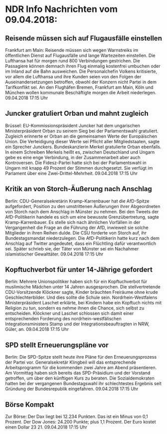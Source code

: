 # NDR Info Nachrichten vom 09.04.2018:


## Reisende müssen sich auf Flugausfälle einstellen
Frankfurt am Main: Reisende müssen sich wegen Warnstreiks im öffentlichen Dienst auf Flugausfälle und lange Wartezeiten einstellen. Die Lufthansa hat für morgen rund 800 Verbindungen gestrichen. Die Passagiere können demnach ihren Flug einmalig kostenfrei umbuchen oder im Inland auf die Bahn ausweichen. Die Personalchefin Volkens kritisierte, vor allem die Lufthansa und ihre Kunden seien von den Folgen der Auseinandersetzungen betroffen, obwohl der Konzern nicht Partei in dem Tarifkonflikt sei. An den Flughäfen Bremen, Frankfurt am Main, Köln und München wollen kommunale Beschäftigte morgen die Arbeit niederlegen. 09.04.2018 17:15 Uhr 

## Juncker gratuliert Orban und mahnt zugleich
Brüssel: EU-Kommissionspräsident Juncker hat dem ungarischen Ministerpräsident Orban zu seinem Sieg bei der Parlamentswahl gratuliert. Zugleich erinnerte er Orban an die gemeinsamen Werte der Europäischen Union. Die Verteidigung dieser Werte sei Pflicht aller Mitgliedstaaten, sagte ein Sprecher Junckers. Bundeskanzlerin Merkel gratulierte Orban ebenfalls. In einem Schreiben Merkels heißt es, zwischen Deutschland und Ungarn gebe es eine enge Verbindung, in der Zusammenarbeit aber auch Kontroversen. Die Fidesz-Partei hatte sich bei der Parlamentswahl in Ungarn mit knapp 49 Prozent der Stimmen durchgesetzt. Sie verfügt im Parlament über eine Zwei-Drittel-Mehrheit. 09.04.2018 17:15 Uhr 

## Kritik an von Storch-Äußerung nach Anschlag
Berlin: CDU-Generalsekretärin Kramp-Karrenbauer hat die AfD-Spitze aufgefordert, Position zu den umstrittenen Äußerungen ihrer Abgeordneten von Storch nach dem Anschlag in Münster zu nehmen. Bei den Tweets der AfD-Politikerin handele es sich um eine bewusste Grenzübertretung, sagte Kramp-Karrenbauer. Es stelle sich nach ähnlichen Vorfällen in der Vergangenheit die Frage an die Führung der AfD, inwieweit sie solche Mitglieder in ihren Reihen dulde. Die CSU forderte von Storch auf, ihr Bundestagsmandat niederzulegen. Die AfD-Politikerin hatte kurz nach dem Anschlag auf Twitter angedeutet, dass ein Flüchtling dafür verantwortlich sei. Später schrieb sie, der Täter von Münster sei ein Nachahmer islamistischer Gewalttäter. 09.04.2018 17:15 Uhr 

## Kopftuchverbot für unter 14-Jährige gefordert
Berlin: Mehrere Unionspolitiker haben sich für ein Kopftuchverbot für muslimische Mädchen unter 14 Jahren ausgesprochen. Die stellvertretende CDU-Vorsitzende Klöckner sagte, Kinder bräuchten Freiräume ohne krude Geschlechterbilder. Und dies sollte die Schule sein. Nordrhein-Westfalens Ministerpräsident Laschet erklärte, bei Kindern habe ein Kopftuch nichts mit Religion zu tun, sondern es nehme ihnen die Chance, sich selbst zu entscheiden. Klöckner und Laschet schlossen sich damit einer entsprechenden Forderung des nordrhein-westfälischen Integrationsministers Stamp und der Integrationsbeauftragten in NRW, Güler, an. 09.04.2018 17:15 Uhr 

## SPD stellt Erneuerungspläne vor
Berlin: Die SPD-Spitze stellt heute ihre Pläne für den Erneuerungsprozess der Partei vor. Generalsekretär Klingbeil will das entsprechende Arbeitsprogramm für die kommenden zwei Jahre am Abend präsentieren. Am Vormittag haben sich bereits das SPD-Präsidium und der Vorstand getroffen, um über den künftigen Kurs zu beraten. Die Sozialdemokraten hatten bei der vergangenen Bundestagswahl ihr schlechtestes Ergebnis seit Gründung der Bundesrepublik eingefahren. 09.04.2018 17:15 Uhr 

## Börse Kompakt
Zur Börse: Der Dax liegt bei 12.234 Punkten. Das ist ein  Minus von 0,1 Prozent. Der Dow Jones: 24.200 Punkte; plus 1,1 Prozent. Der Euro kostet einen Dollar 23 21. 09.04.2018 17:15 Uhr 
